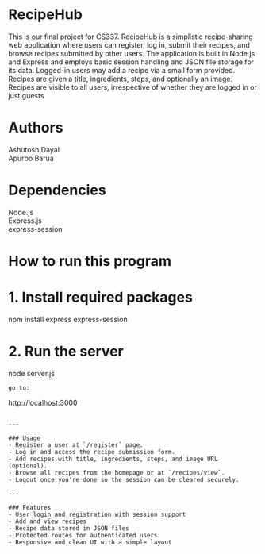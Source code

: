 # RecipeHub

This is our final project for CS337. RecipeHub is a simplistic recipe-sharing web application where users can register, log in, submit their recipes, and browse recipes submitted by other users. The application is built in Node.js and Express and employs basic session handling and JSON file storage for its data. Logged-in users may add a recipe via a small form provided. Recipes are given a title, ingredients, steps, and optionally an image. Recipes are visible to all users, irrespective of whether they are logged in or just guests

# Authors  
Ashutosh Dayal  
Apurbo Barua

# Dependencies  
Node.js  
Express.js  
express-session  


# How to run this program
# 1. Install required packages
npm install express express-session
# 2. Run the server
node server.js
```
go to:

```
http://localhost:3000
```

---

### Usage  
- Register a user at `/register` page.  
- Log in and access the recipe submission form.  
- Add recipes with title, ingredients, steps, and image URL (optional).  
- Browse all recipes from the homepage or at `/recipes/view`.  
- Logout once you're done so the session can be cleared securely.

---

### Features  
- User login and registration with session support  
- Add and view recipes  
- Recipe data stored in JSON files  
- Protected routes for authenticated users  
- Responsive and clean UI with a simple layout

